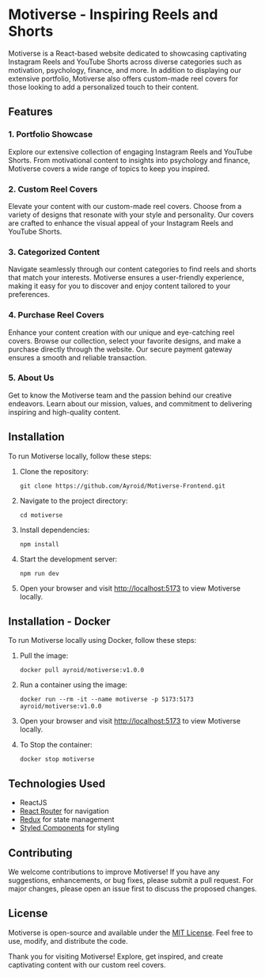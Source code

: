 # Motiverse - Inspiring Reels and Shorts

Motiverse is a React-based website dedicated to showcasing captivating Instagram Reels and YouTube Shorts across diverse categories such as motivation, psychology, finance, and more. In addition to displaying our extensive portfolio, Motiverse also offers custom-made reel covers for those looking to add a personalized touch to their content.

## Features

### 1. Portfolio Showcase

Explore our extensive collection of engaging Instagram Reels and YouTube Shorts. From motivational content to insights into psychology and finance, Motiverse covers a wide range of topics to keep you inspired.

### 2. Custom Reel Covers

Elevate your content with our custom-made reel covers. Choose from a variety of designs that resonate with your style and personality. Our covers are crafted to enhance the visual appeal of your Instagram Reels and YouTube Shorts.

### 3. Categorized Content

Navigate seamlessly through our content categories to find reels and shorts that match your interests. Motiverse ensures a user-friendly experience, making it easy for you to discover and enjoy content tailored to your preferences.

### 4. Purchase Reel Covers

Enhance your content creation with our unique and eye-catching reel covers. Browse our collection, select your favorite designs, and make a purchase directly through the website. Our secure payment gateway ensures a smooth and reliable transaction.

### 5. About Us

Get to know the Motiverse team and the passion behind our creative endeavors. Learn about our mission, values, and commitment to delivering inspiring and high-quality content.

## Installation

To run Motiverse locally, follow these steps:

1. Clone the repository:

   ```
   git clone https://github.com/Ayroid/Motiverse-Frontend.git
   ```

2. Navigate to the project directory:

   ```
   cd motiverse
   ```

3. Install dependencies:

   ```
   npm install
   ```

4. Start the development server:

   ```
   npm run dev
   ```

5. Open your browser and visit [http://localhost:5173](http://localhost:5173) to view Motiverse locally.

## Installation - Docker

To run Motiverse locally using Docker, follow these steps:

1. Pull the image:

   ```
   docker pull ayroid/motiverse:v1.0.0
   ```

2. Run a container using the image:

   ```
   docker run --rm -it --name motiverse -p 5173:5173 ayroid/motiverse:v1.0.0    
   ```

3. Open your browser and visit [http://localhost:5173](http://localhost:5173) to view Motiverse locally.

4. To Stop the container:

   ```
   docker stop motiverse
   ```

## Technologies Used

- ReactJS
- [React Router](https://reactrouter.com/) for navigation
- [Redux](https://redux.js.org/) for state management
- [Styled Components](https://styled-components.com/) for styling

## Contributing

We welcome contributions to improve Motiverse! If you have any suggestions, enhancements, or bug fixes, please submit a pull request. For major changes, please open an issue first to discuss the proposed changes.

## License

Motiverse is open-source and available under the [MIT License](LICENSE). Feel free to use, modify, and distribute the code.

Thank you for visiting Motiverse! Explore, get inspired, and create captivating content with our custom reel covers.
